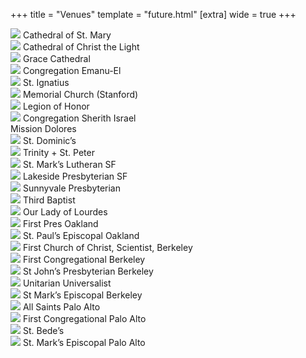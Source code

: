 +++
title = "Venues"
template = "future.html"
[extra]
wide = true
+++

<div class="venues">

<div class="large">

<div>
<img src="/img/venues/St. Mary_s Cathedral.jpg">
Cathedral of St. Mary
</div>

<div>
<img src="/img/venues/Oakland Cathedral.jpeg">
Cathedral of Christ the Light
</div>

<div>
<img src="/img/venues/Grace Cathedral.webp">
Grace Cathedral
</div>

</div>

<div class="small">

<div>
<img src="/img/venues/Emanu-El.jpeg">
Congregation Emanu-El
</div>

<div>
<img src="/img/venues/St. Ignatius.webp">
St. Ignatius
</div>

<div>
<img src="/img/venues/Stanford Mem Church.jpeg">
Memorial Church (Stanford)
</div>

<div>
<img src="/img/venues/Legion of Honor.jpeg">
Legion of Honor
</div>

<div>
<img src="/img/venues/Sherith Israel.jpeg">
Congregation Sherith Israel
</div>

<div>
Mission Dolores
</div>

<div>
<img src="/img/venues/St. Dominic_s.jpeg">
St. Dominic’s
</div>

<div>
<img src="/img/venues/Trinity+St. Peter_s.jpeg">
Trinity + St. Peter
</div>

<div>
<img src="/img/venues/St. Mark_s Lutheran.jpeg">
St. Mark’s Lutheran SF
</div>

<div>
<img src="/img/venues/Lakeside Pres.jpeg">
Lakeside Presbyterian SF
</div>

<div>
<img src="/img/venues/Sunnyvale Pres.jpeg">
Sunnyvale Presbyterian
</div>

<div>
<img src="/img/venues/Third Baptist.jpeg">
Third Baptist
</div>

<div>
<img src="/img/venues/Our Lady of Lourdes.jpeg">
Our Lady of Lourdes
</div>

<div>
<img src="/img/venues/First Pres Oakland.jpeg">
First Pres Oakland
</div>

<div>
<img src="/img/venues/St. Paul_s Oakland.jpg">
St. Paul’s Episcopal Oakland
</div>

<div>
<img src="/img/venues/First Christ Scientist Berkeley.jpeg">
First Church of Christ, Scientist, Berkeley
</div>

<div>
<img src="/img/venues/First Congregational Berkeley.jpeg">
First Congregational Berkeley
</div>

<div>
<img src="/img/venues/St. John_s Pres Berkeley.webp">
St John’s Presbyterian Berkeley
</div>

<div>
<img src="/img/venues/UU Church of Berkeley.webp">
Unitarian Universalist
</div>

<div>
<img src="/img/venues/St. Mark_s Berkeley.jpeg">
St Mark’s Episcopal Berkeley
</div>

<div>
<img src="/img/venues/All Saints PA.jpeg">
All Saints Palo Alto 
</div>

<div>
<img src="/img/venues/First Congregational PA.jpeg">
First Congregational Palo Alto
</div>

<div>
<img src="/img/venues/St. Bede_s MP.jpeg">
St. Bede’s
</div>

<div>
<img src="/img/venues/St. Mark_s PA.jpeg">
St. Mark’s Episcopal Palo Alto
</div>

</div>

</div>
